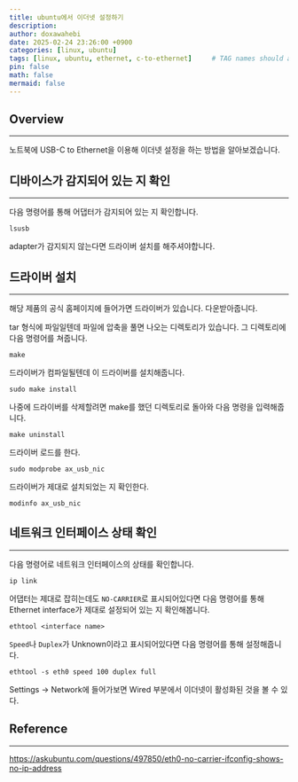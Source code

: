 ```yaml
---
title: ubuntu에서 이더넷 설정하기
description: 
author: doxawahebi
date: 2025-02-24 23:26:00 +0900
categories: [linux, ubuntu]
tags: [linux, ubuntu, ethernet, c-to-ethernet]     # TAG names should always be lowercase
pin: false
math: false
mermaid: false
---
```


## Overview
---
노트북에 USB-C to Ethernet을 이용해 이더넷 설정을 하는 방법을 알아보겠습니다.

## 디바이스가 감지되어 있는 지 확인
---

다음 명령어를 통해 어댑터가 감지되어 있는 지 확인합니다.
```shell
lsusb
```

adapter가 감지되지 않는다면 드라이버 설치를 해주셔야합니다.

## 드라이버 설치
---
해당 제품의 공식 홈페이지에 들어가면 드라이버가 있습니다. 다운받아줍니다.

tar 형식에 파일일텐데 파일에 압축을 풀면 나오는 디렉토리가 있습니다.
그 디렉토리에 다음 명령어를 쳐줍니다. 
```shell
make
```
드라이버가 컴파일될텐데 이 드라이버를 설치해줍니다.
```shell
sudo make install
```

나중에 드라이버를 삭제할려면 make를 했던 디렉토리로 돌아와 다음 명령을 입력해줍니다.
```shell
make uninstall
```

드라이버 로드를 한다.
```shell
sudo modprobe ax_usb_nic
```

드라이버가 제대로 설치되었는 지 확인한다.
```shell
modinfo ax_usb_nic 
```

<!-- make -C /lib/modules/$(uname -r)/build M=$(CUR_DIR) -->

## 네트워크 인터페이스 상태 확인
---

다음 명령어로 네트워크 인터페이스의 상태를 확인합니다.
```shell
ip link
```
어댑터는 제대로 잡히는데도 `NO-CARRIER`로 표시되어있다면 다음 명령어를 통해
Ethernet interface가 제대로 설정되어 있는 지 확인해봅니다.
```shell
ethtool <interface name>
```

`Speed`나 `Duplex`가 Unknown이라고 표시되어있다면 다음 명령어를 통해 설정해줍니다.
```shell
ethtool -s eth0 speed 100 duplex full
```

Settings -> Network에 들어가보면 Wired 부분에서 이더넷이 활성화된 것을 볼 수 있다.

## Reference
---
https://askubuntu.com/questions/497850/eth0-no-carrier-ifconfig-shows-no-ip-address
